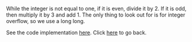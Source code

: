 While the integer is not equal to one, if it is even, divide it by 2. If it is odd, then multiply it by 3 and add 1. The only thing to look out for is for integer overflow, so we use a long long.

See the code implementation [here](weird_algorithm.cpp). Click [here](../home.md) to go back.
